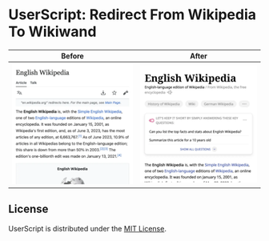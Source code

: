 # UserScript: Redirect From Wikipedia To Wikiwand

<table>
  <thead>
    <tr>
      <th>Before</th>
      <th>After</th>
    <tr>
  </thead>
  <tbody>
    <tr>
      <td>
        <img
          alt="Article on Wikipedia before applying UserScript"
          src="./attachment/before.webp"
        >
      </td>
      <td>
        <img
          alt="Article on Wikiwand after applying UserScript"
          src="./attachment/after.webp"
        >
      </td>
    </tr>
  </tbody>
</table>

## License

UserScript is distributed under the [MIT License](./License).

